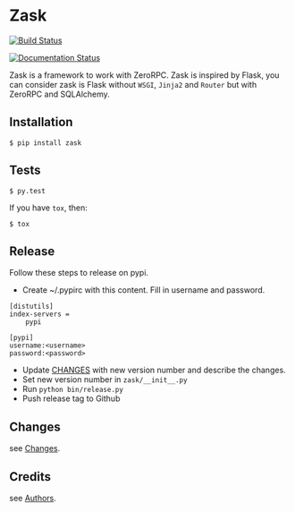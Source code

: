 Zask
====

[![Build Status](https://travis-ci.org/juwai/zask.svg?branch=master)](https://travis-ci.org/juwai/zask)

[![Documentation Status](https://readthedocs.org/projects/zask/badge/?version=latest)](https://readthedocs.org/projects/zask/?badge=latest)

Zask is a framework to work with ZeroRPC. Zask is inspired by Flask, you can consider zask is Flask without `WSGI`, `Jinja2` and `Router` but with ZeroRPC and SQLAlchemy.

## Installation

```
$ pip install zask
```

## Tests

```
$ py.test
```

If you have `tox`, then:

```
$ tox
```

## Release

Follow these steps to release on pypi.

* Create ~/.pypirc with this content. Fill in username and password.
```
[distutils]
index-servers =
    pypi

[pypi]
username:<username>
password:<password>
```
* Update [CHANGES](CHANGES) with new version number and describe the changes.
* Set new version number in `zask/__init__.py`
* Run `python bin/release.py`
* Push release tag to Github

## Changes

see [Changes](/CHANGES).

## Credits

see [Authors](/AUTHORS).
